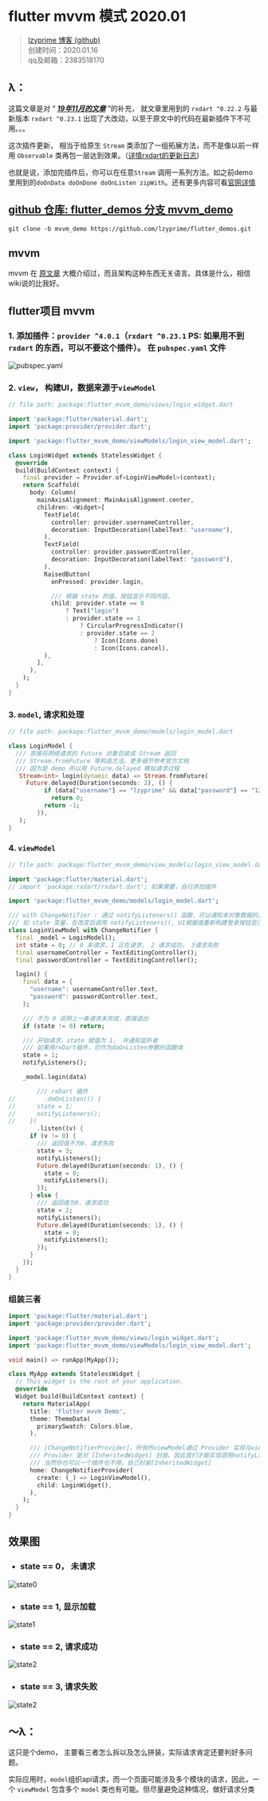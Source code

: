 # flutter mvvm 模式 2020.01

> [lzyprime 博客 (github)](https://lzyprime.github.io)  
> 创建时间：2020.01.16  
> qq及邮箱：2383518170  


## λ：

这篇文章是对 “ [***19年11月的文章***](https://lzyprime.github.io/flutter/flutter_mvvm_模式.html) ”的补充， 就文章里用到的 `rxdart ^0.22.2` 与最新版本 `rxdart ^0.23.1` 出现了大改动，以至于原文中的代码在最新插件下不可用。。。

这次插件更新， 相当于给原生 `Stream` 类添加了一组拓展方法，而不是像以前一样用 `Observable` 类再包一层达到效果。（[详情rxdart的更新日志](https://pub.dev/packages/rxdart#-changelog-tab-))

也就是说，添加完插件后，你可以在任意`Stream` 调用一系列方法。如之前demo里用到的`doOnData doOnDone doOnListen zipWith`。还有更多内容可看[官网详情](https://pub.dev/packages/rxdart)

## [github 仓库: flutter_demos 分支 mvvm_demo](https://github.com/lzyprime/flutter_demos/tree/mvvm_demo)

```shell
git clone -b mvvm_demo https://github.com/lzyprime/flutter_demos.git
```

## mvvm
mvvm 在 [原文章](https://lzyprime.github.io/flutter/flutter_mvvm_模式.html) 大概介绍过，而且架构这种东西无关语言。具体是什么，相信wiki说的比我好。

## flutter项目 mvvm

### 1. 添加插件：`provider ^4.0.1`（`rxdart ^0.23.1` PS: 如果用不到 `rxdart` 的东西，可以不要这个插件）。 在 `pubspec.yaml` 文件

![pubspec.yaml](flutter_mvvm_模式2/pubspec.png)

### 2. `view`， 构建UI，数据来源于`viewModel`

```dart
// file path: package:flutter_mvvm_demo/views/login_widget.dart

import 'package:flutter/material.dart';
import 'package:provider/provider.dart';

import 'package:flutter_mvvm_demo/viewModels/login_view_model.dart';

class LoginWidget extends StatelessWidget {
  @override
  build(BuildContext context) {
    final provider = Provider.of<LoginViewModel>(context);
    return Scaffold(
      body: Column(
        mainAxisAlignment: MainAxisAlignment.center,
        children: <Widget>[
          TextField(
            controller: provider.usernameController,
            decoration: InputDecoration(labelText: "username"),
          ),
          TextField(
            controller: provider.passwordController,
            decoration: InputDecoration(labelText: "password"),
          ),
          RaisedButton(
            onPressed: provider.login,

            /// 根据 state 的值，按钮显示不同内容。
            child: provider.state == 0
                ? Text("login")
                : provider.state == 1
                    ? CircularProgressIndicator()
                    : provider.state == 2
                        ? Icon(Icons.done)
                        : Icon(Icons.cancel),
          ),
        ],
      ),
    );
  }
}
```

### 3. `model`, 请求和处理

```dart 
// file path: package:flutter_mvvm_demo/models/login_model.dart

class LoginModel {
  /// 直接将网络请求的 Future 对象包装成 Stream 返回
  /// Stream.fromFuture 等构造方法。更多细节参考官方文档
  /// 因为是 demo 所以用 Future.delayed 模拟请求过程
   Stream<int> login(dynamic data) => Stream.fromFuture(
     Future.delayed(Duration(seconds: 2), () {
          if (data["username"] == "lzyprime" && data["password"] == "123")
            return 0;
          return -1;
        }),
   );
}

```

### 4. `viewModel`
```dart
// file path: package:flutter_mvvm_demo/view_models/login_view_model.dart

import 'package:flutter/material.dart';
// import 'package:rxdart/rxdart.dart'; 如果需要，自行添加插件

import 'package:flutter_mvvm_demo/models/login_model.dart';

/// with ChangeNotifier : 通过 notifyListeners() 函数，可以通知本对象数据的正在使用者们。
/// 如 state 变量，在改变后调用 notifyListeners(), UI根据值重新构建登录按钮显示内容
class LoginViewModel with ChangeNotifier {
  final _model = LoginModel();
  int state = 0; // 0 未请求，1 正在请求， 2 请求成功， 3请求失败
  final usernameController = TextEditingController();
  final passwordController = TextEditingController();

  login() {
    final data = {
      "username": usernameController.text,
      "password": passwordController.text,
    };

    /// 不为 0 说明上一条请求未完成，直接退出
    if (state != 0) return;

    /// 开始请求，state 赋值为 1， 并通知监听者
    /// 如果用rxDart插件，可作为doOnListen参数的函数体
    state = 1;
    notifyListeners();

    _model.login(data)

        /// rxDart 插件
//        .doOnListen(() {
//      state = 1;
//      notifyListeners();
//    })
        .listen((v) {
      if (v != 0) {
        /// 返回值不为0，请求失败
        state = 3;
        notifyListeners();
        Future.delayed(Duration(seconds: 1), () {
          state = 0;
          notifyListeners();
        });
      } else {
        /// 返回值为0，请求成功
        state = 2;
        notifyListeners();
        Future.delayed(Duration(seconds: 1), () {
          state = 0;
          notifyListeners();
        });
      }
    });
  }
}


```

### 组装三者
```dart
import 'package:flutter/material.dart';
import 'package:provider/provider.dart';

import 'package:flutter_mvvm_demo/views/login_widget.dart';
import 'package:flutter_mvvm_demo/viewModels/login_view_model.dart';

void main() => runApp(MyApp());

class MyApp extends StatelessWidget {
  // This widget is the root of your application.
  @override
  Widget build(BuildContext context) {
    return MaterialApp(
      title: 'Flutter mvvm Demo',
      theme: ThemeData(
        primarySwatch: Colors.blue,
      ),

      /// [ChangeNotifierProvider]。所有的viewModel通过 Provider 实现与view 层的绑定。
      /// Provider 是对 [InheritedWidget] 封装。因此我们才能实现调用notifyListeners() 时，通知子树重新构建
      /// 当然你也可以一个插件也不用，自己封装[InheritedWidget]
      home: ChangeNotifierProvider(
        create: (_) => LoginViewModel(),
        child: LoginWidget(),
      ),
    );
  }
}

```

## 效果图

- ###  state == 0， 未请求
![state0](flutter_mvvm_模式2/state0.png)

- ### state == 1, 显示加载
![state1](flutter_mvvm_模式2/state1.png)

- ### state == 2, 请求成功
![state2](flutter_mvvm_模式2/state2.png)

- ### state == 3, 请求失败
![state2](flutter_mvvm_模式2/state3.png)

## ～λ：

这只是个demo， 主要看三者怎么拆以及怎么拼装，实际请求肯定还要判好多问题。

实际应用时，`model`组织api请求，而一个页面可能涉及多个模块的请求，因此，一个 `viewModel` 包含多个 `model` 类也有可能。但尽量避免这种情况，做好请求分类